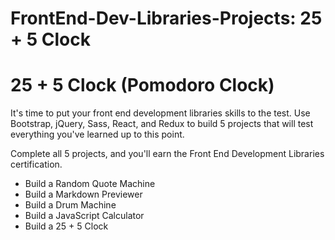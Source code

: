 # FrontEnd-Dev-Libraries-Projects: 25 + 5 Clock

<!DOCTYPE html>
<html lang="en">
<head>
    <meta charset="UTF-8">
    <meta name="viewport" content="width=device-width, initial-scale=1.0">
</head>
<body>
    <div class="pomodoro">
        <h1>25 + 5 Clock (Pomodoro Clock)</h1>
        <p>It's time to put your front end development libraries skills to the test. Use Bootstrap, jQuery, Sass, React, and Redux to build 5 projects that will test everything you've learned up to this point.

Complete all 5 projects, and you'll earn the Front End Development Libraries certification.</p>
        <ul>
            <li>Build a Random Quote Machine</li>
            <li>Build a Markdown Previewer</li>
            <li>Build a Drum Machine</li>
            <li>Build a JavaScript Calculator</li>
            <li>Build a 25 + 5 Clock</li>
          </ul>
    </div>
</body>
</html>
